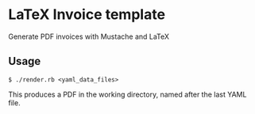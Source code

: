 # LaTeX Invoice template

Generate PDF invoices with Mustache and LaTeX

## Usage

    $ ./render.rb <yaml_data_files>

This produces a PDF in the working directory, named after the last YAML file.
